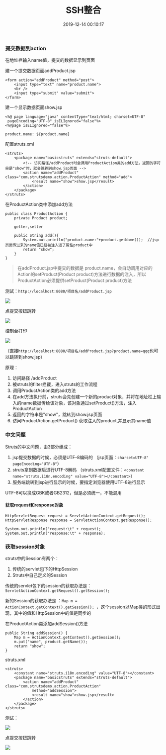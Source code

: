 ﻿---
title: SSH整合
date: 2019-12-14 00:10:17
tags:
  - SSH
---

### 提交数据到action

在地址栏输入name值，提交的数据显示到页面

建一个提交数据页面addProduct.jsp
```
<form action="addProduct" method="post">
    <input type="text" name="product.name">
    <br />
    <input type="submit" value="submit">
</form>
```

建一个显示数据页面show.jsp
```
<%@ page language="java" contentType="text/html; charset=UTF-8"
 pageEncoding="UTF-8" isELIgnored="false"%>
<%@page isELIgnored="false"%>
 
product.name: ${product.name}
```

配置struts.xml
```
<struts>
    <package name="basicstruts" extends="struts-default">
        <!-- 访问路径/addProduct时会调用ProductAction类的add方法，返回的字符串是"show"时，就会跳转到show.jsp页面 -->
        <action name="addProduct" class="com.strutsdemo.action.ProductAction" method="add">
            <result name="show">show.jsp</result>
        </action>
    </package>
</struts>
```

在ProductAction类中添加add方法
```
public class ProductAction {
    private Product product;

    getter,setter
    
    public String add(){
        System.out.println("product.name:"+product.getName());  //jsp页面传过来的name值已经被注入进了属性product中
        return "show";
    }
}
```

> 在addProduct.jsp中提交的数据是 product.name，会自动调用对应的Action的setProduct(Product product)方法进行数据的注入，所以ProductAction必须提供setProduct(Product product)方法

测试：`http://localhost:8080/项目名/addProduct.jsp`

![](http://chenchen7.oss-cn-shanghai.aliyuncs.com/20191215112851.PNG)

点提交按钮跳转

![](http://chenchen7.oss-cn-shanghai.aliyuncs.com/20191215112855.PNG)

控制台打印

![](http://chenchen7.oss-cn-shanghai.aliyuncs.com/20191215112900.PNG)

（直接`http://localhost:8080/项目名/addProduct.jsp?product.name=qqq`也可以跳转到show.jsp）

原理：

1. 访问路径 /addProduct
2. 被struts的filter拦截，进入struts的工作流程
3. 调用ProductAction类的add方法
4. 在add方法执行前，struts会先创建一个新的product对象，并将在地址栏上输入的name数据传给该对象，该对象通过setProduct()方法，注入ProductAction
5. 返回的字符串是"show"，跳转到show.jsp页面
6. 访问ProductAction.getProduct() 获取注入的product,并显示其name值

### 中文问题

Struts的中文问题，由3部分组成：

1. jsp提交数据的时候，必须是UTF-8编码的 （jsp页面：`charset=UTF-8"
 pageEncoding="UTF-8"`）
2. struts拿到数据后进行UTF-8解码 （struts.xml配置文件：`<constant name="struts.i18n.encoding" value="UTF-8"></constant>`）
3. 服务端跳转到jsp进行显示的时候，要指定浏览器使用UTF-8进行显示

UTF-8可以换成GBK或者GB2312，但是必须统一，不能混用

#### 获取request和response对象
```
HttpServletRequest request = ServletActionContext.getRequest();
HttpServletResponse response = ServletActionContext.getResponse();

System.out.println("request:\t" + request);
System.out.println("response:\t" + response);
```

### 获取session对象

struts中的Session有两个：
1. 传统的servlet包下的HttpSession
2. Struts中自己定义的Session

传统的servlet包下的session的获取办法是： `ServletActionContext.getRequest().getSession(); `

新的Session的获取办法是 ：`Map m = ActionContext.getContext().getSession(); `，这个session以Map类的形式出现，其中的值和HttpSession中的值是同步的

在ProductAction类添加addSession()方法
```
public String addSession() {
    Map m = ActionContext.getContext().getSession();
    m.put("name", product.getName());
    return "show";
}
```

struts.xml
```
<struts>
	<constant name="struts.i18n.encoding" value="UTF-8"></constant>
	<package name="basicstruts" extends="struts-default">
		<action name="addProduct" class="com.strutsdemo.action.ProductAction"
			method="addSession">
			<result name="show">show.jsp</result>
		</action>
	</package>
</struts>
```

测试：

![](http://chenchen7.oss-cn-shanghai.aliyuncs.com/20191215115110.PNG)

点提交按钮跳转

![](http://chenchen7.oss-cn-shanghai.aliyuncs.com/20191215115114.PNG)





